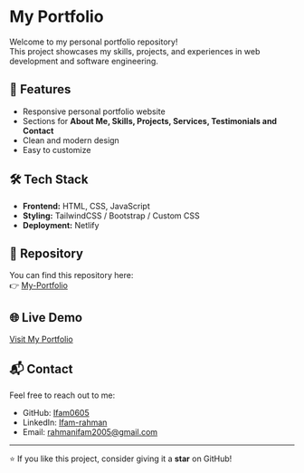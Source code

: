 # My Portfolio

Welcome to my personal portfolio repository!  
This project showcases my skills, projects, and experiences in web development and software engineering.  

## 🚀 Features
- Responsive personal portfolio website  
- Sections for **About Me, Skills, Projects, Services, Testimonials and Contact**  
- Clean and modern design  
- Easy to customize  

## 🛠️ Tech Stack
- **Frontend:** HTML, CSS, JavaScript 
- **Styling:** TailwindCSS / Bootstrap / Custom CSS 
- **Deployment:** Netlify 

## 📂 Repository
You can find this repository here:  
👉 [My-Portfolio](https://github.com/Mohammed-Sasni/My-Portfolio)

## 🌐 Live Demo
[Visit My Portfolio](https://asms-devfolio.netlify.app/)  


## 📬 Contact
Feel free to reach out to me:  
* GitHub: [Ifam0605](https://github.com/Ifam0605)
* LinkedIn: [Ifam-rahman](https://www.linkedin.com/in/ifam-rahman/)
* Email: [rahmanifam2005@gmail.com](mailto:rahmanifam2005@gmail.com)

---

⭐ If you like this project, consider giving it a **star** on GitHub!
